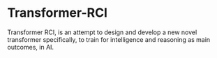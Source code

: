 # Transformer-RCI
Transformer RCI, is an attempt to design and develop a new novel transformer specifically, to train for intelligence and reasoning as main outcomes, in AI.
